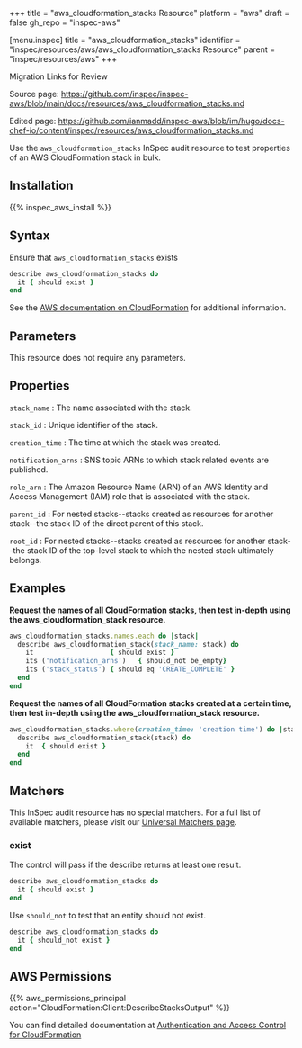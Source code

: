 +++
title = "aws_cloudformation_stacks Resource"
platform = "aws"
draft = false
gh_repo = "inspec-aws"

[menu.inspec]
title = "aws_cloudformation_stacks"
identifier = "inspec/resources/aws/aws_cloudformation_stacks Resource"
parent = "inspec/resources/aws"
+++

<div class="admonition-note">
<p class="admonition-note-title">Migration Links for Review</p>
<div class="admonition-note-text">
<p>Source page: <a href="https://github.com/inspec/inspec-aws/blob/main/docs/resources/aws_cloudformation_stacks.md">https://github.com/inspec/inspec-aws/blob/main/docs/resources/aws_cloudformation_stacks.md</a></p>
<p>Edited page: <a href="https://github.com/ianmadd/inspec-aws/blob/im/hugo/docs-chef-io/content/inspec/resources/aws_cloudformation_stacks.md">https://github.com/ianmadd/inspec-aws/blob/im/hugo/docs-chef-io/content/inspec/resources/aws_cloudformation_stacks.md</a></p>
</div>
</div>


Use the `aws_cloudformation_stacks` InSpec audit resource to test properties of an AWS CloudFormation stack in bulk.

## Installation

{{% inspec_aws_install %}}

## Syntax

Ensure that `aws_cloudformation_stacks` exists

```ruby
describe aws_cloudformation_stacks do
  it { should exist }
end
```

See the [AWS documentation on CloudFormation](https://docs.aws.amazon.com/AWSCloudFormation/latest/APIReference/Welcome.html) for additional information.

## Parameters

This resource does not require any parameters.

## Properties

`stack_name`
: The name associated with the stack.

`stack_id`
: Unique identifier of the stack.

`creation_time`
: The time at which the stack was created.

`notification_arns`
: SNS topic ARNs to which stack related events are published.

`role_arn`
: The Amazon Resource Name (ARN) of an AWS Identity and Access Management (IAM) role that is associated with the stack.

`parent_id`
: For nested stacks--stacks created as resources for another stack--the stack ID of the direct parent of this stack.

`root_id`
: For nested stacks--stacks created as resources for another stack--the stack ID of the top-level stack to which the nested stack ultimately belongs.

## Examples

**Request the names of all CloudFormation stacks, then test in-depth using the aws_cloudformation_stack resource.**

```ruby
aws_cloudformation_stacks.names.each do |stack|
  describe aws_cloudformation_stack(stack_name: stack) do
    it                   { should exist }
    its ('notification_arns')   { should_not be_empty}
    its ('stack_status') { should eq 'CREATE_COMPLETE' }
  end
end
```

**Request the names of all CloudFormation stacks created at a certain time, then test in-depth using the aws_cloudformation_stack resource.**

```ruby
aws_cloudformation_stacks.where(creation_time: 'creation time') do |stack|
  describe aws_cloudformation_stack(stack) do
    it  { should exist }
  end
end
```

## Matchers

This InSpec audit resource has no special matchers. For a full list of available matchers, please visit our [Universal Matchers page](https://www.inspec.io/docs/reference/matchers/).

### exist

The control will pass if the describe returns at least one result.

```ruby
describe aws_cloudformation_stacks do
  it { should exist }
end
```

Use `should_not` to test that an entity should not exist.

```ruby
describe aws_cloudformation_stacks do
  it { should_not exist }
end
```

## AWS Permissions

{{% aws_permissions_principal action="CloudFormation:Client:DescribeStacksOutput" %}}

You can find detailed documentation at [Authentication and Access Control for CloudFormation](https://docs.aws.amazon.com/AWSCloudFormation/latest/UserGuide/Welcome.html)
